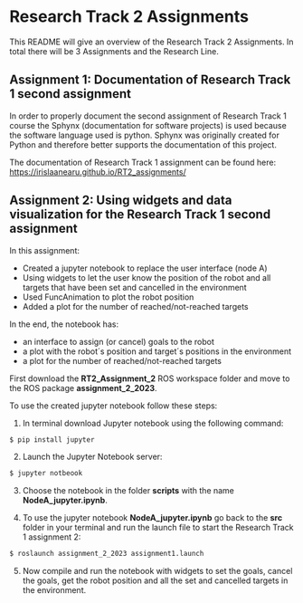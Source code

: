 # Research Track 2 Assignments
This README will give an overview of the Research Track 2 Assignments. In total there will be 3 Assignments and the Research Line.

## Assignment 1: Documentation of Research Track 1 second assignment
In order to properly document the second assignment of Research Track 1 course the Sphynx (documentation for software projects) is used because the software language used is python. Sphynx was originally created for Python and therefore better supports the documentation of this project.

The documentation of Research Track 1 assignment can be found here: https://irislaanearu.github.io/RT2_assignments/

## Assignment 2: Using widgets and data visualization for the Research Track 1 second assignment
In this assignment:
- Created a jupyter notebook to replace the user interface (node A)
- Using widgets to let the user know the position of the robot and all targets that have been set and cancelled in the environment
- Used FuncAnimation to plot the robot position
- Added a plot for the number of reached/not-reached targets

In the end, the notebook has:
- an interface to assign (or cancel) goals to the robot
- a plot with the robot´s position and target´s positions in the environment
- a plot for the number of reached/not-reached targets

First download the __RT2_Assignment_2__ ROS workspace folder and move to the ROS package __assignment_2_2023__. 

To use the created jupyter notebook follow these steps:
1. In terminal download Jupyter notebook using the following command:
```bash
$ pip install jupyter
```
2. Launch the Jupyter Notebook server:
```bash
$ jupyter notbeook
```
3. Choose the notebook in the folder __scripts__ with the name __NodeA_jupyter.ipynb__.

4. To use the jupyter notebook __NodeA_jupyter.ipynb__ go back to the __src__ folder in your terminal and run the launch file to start the Research Track 1 assignment 2:
```bash
$ roslaunch assignment_2_2023 assignment1.launch
```
5. Now compile and run the notebook with widgets to set the goals, cancel the goals, get the robot position and all the set and cancelled targets in the environment.
